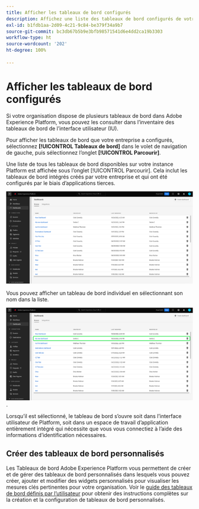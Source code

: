 ```yaml
---
title: Afficher les tableaux de bord configurés
description: Affichez une liste des tableaux de bord configurés de votre entreprise dans l’interface utilisateur d’Experience Platform.
exl-id: b1fdb1aa-2d09-4c21-9c84-be379f34a9b7
source-git-commit: bc3db67b5b9e3bfb98571541d6e4dd2ca19b3303
workflow-type: ht
source-wordcount: '202'
ht-degree: 100%

---
```


# Afficher les tableaux de bord configurés

Si votre organisation dispose de plusieurs tableaux de bord dans Adobe Experience Platform, vous pouvez les consulter dans l’inventaire des tableaux de bord de l’interface utilisateur (IU).

Pour afficher les tableaux de bord que votre entreprise a configurés, sélectionnez **[!UICONTROL Tableaux de bord]** dans le volet de navigation de gauche, puis sélectionnez l’onglet **[!UICONTROL Parcourir]**.

Une liste de tous les tableaux de bord disponibles sur votre instance Platform est affichée sous l’onglet [!UICONTROL Parcourir]. Cela inclut les tableaux de bord intégrés créés par votre entreprise et qui ont été configurés par le biais d’applications tierces.

![L’Onglet Parcourir dans la section Tableaux de bord de l’interface utilisateur.](./images/inventory/browse-tab.png)

Vous pouvez afficher un tableau de bord individuel en sélectionnant son nom dans la liste.

![Onglet Parcourir avec un nom de tableau de bord en surbrillance](./images/inventory/dashboard-name.png).

Lorsqu’il est sélectionné, le tableau de bord s’ouvre soit dans l’interface utilisateur de Platform, soit dans un espace de travail d’application entièrement intégré qui nécessite que vous vous connectiez à l’aide des informations d’identification nécessaires.

## Créer des tableaux de bord personnalisés

Les Tableaux de bord Adobe Experience Platform vous permettent de créer et de gérer des tableaux de bord personnalisés dans lesquels vous pouvez créer, ajouter et modifier des widgets personnalisés pour visualiser les mesures clés pertinentes pour votre organisation. Voir le [guide des tableaux de bord définis par l’utilisateur](./user-defined-dashboards.md) pour obtenir des instructions complètes sur la création et la configuration de tableaux de bord personnalisés.
